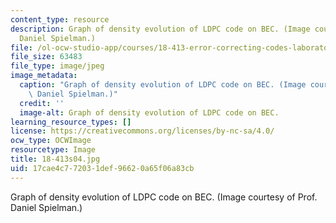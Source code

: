 ```yaml
---
content_type: resource
description: Graph of density evolution of LDPC code on BEC. (Image courtesy of Prof.
  Daniel Spielman.)
file: /ol-ocw-studio-app/courses/18-413-error-correcting-codes-laboratory-spring-2004/17cae4c772031def96620a65f06a83cb_18-413s04.jpg
file_size: 63483
file_type: image/jpeg
image_metadata:
  caption: "Graph of density evolution of LDPC code on BEC. (Image courtesy of\_Prof.\
    \ Daniel Spielman.)"
  credit: ''
  image-alt: Graph of density evolution of LDPC code on BEC.
learning_resource_types: []
license: https://creativecommons.org/licenses/by-nc-sa/4.0/
ocw_type: OCWImage
resourcetype: Image
title: 18-413s04.jpg
uid: 17cae4c7-7203-1def-9662-0a65f06a83cb
---
```

Graph of density evolution of LDPC code on BEC. (Image courtesy of Prof. Daniel Spielman.)